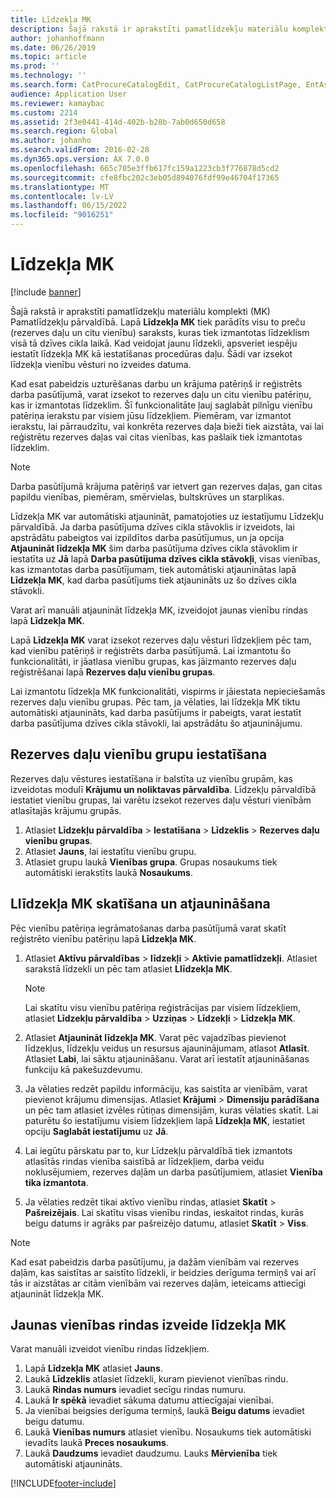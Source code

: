 ```yaml
---
title: Līdzekļa MK
description: Šajā rakstā ir aprakstīti pamatlīdzekļu materiālu komplekti (MK) Pamatlīdzekļu pārvaldībā.
author: johanhoffmann
ms.date: 06/26/2019
ms.topic: article
ms.prod: ''
ms.technology: ''
ms.search.form: CatProcureCatalogEdit, CatProcureCatalogListPage, EntAssetStandardSparePartsItemGroup, EntAssetObjectBOM
audience: Application User
ms.reviewer: kamaybac
ms.custom: 2214
ms.assetid: 2f3e0441-414d-402b-b28b-7ab0d650d658
ms.search.region: Global
ms.author: johanho
ms.search.validFrom: 2016-02-28
ms.dyn365.ops.version: AX 7.0.0
ms.openlocfilehash: 665c705e3ffb617fc159a1223cb3f776878d5cd2
ms.sourcegitcommit: cfe8fbc202c3eb05d894076fdf99e46704f17365
ms.translationtype: MT
ms.contentlocale: lv-LV
ms.lasthandoff: 06/15/2022
ms.locfileid: "9016251"
---
```

# <a name="asset-boms"></a>Līdzekļa MK

[!include [banner](../../includes/banner.md)]

 

Šajā rakstā ir aprakstīti pamatlīdzekļu materiālu komplekti (MK) Pamatlīdzekļu pārvaldībā. Lapā **Līdzekļa MK** tiek parādīts visu to preču (rezerves daļu un citu vienību) saraksts, kuras tiek izmantotas līdzeklism visā tā dzīves cikla laikā. Kad veidojat jaunu līdzekli, apsveriet iespēju iestatīt līdzekļa MK kā iestatīšanas procedūras daļu. Šādi var izsekot līdzekļa vienību vēsturi no izveides datuma.

Kad esat pabeidzis uzturēšanas darbu un krājuma patēriņš ir reģistrēts darba pasūtījumā, varat izsekot to rezerves daļu un citu vienību patēriņu, kas ir izmantotas līdzeklim. Šī funkcionalitāte ļauj saglabāt pilnīgu vienību patēriņa ierakstu par visiem jūsu līdzekļiem. Piemēram, var izmantot ierakstu, lai pārraudzītu, vai konkrēta rezerves daļa bieži tiek aizstāta, vai lai reģistrētu rezerves daļas vai citas vienības, kas pašlaik tiek izmantotas līdzeklim.

> [!NOTE]
> Darba pasūtījumā krājuma patēriņš var ietvert gan rezerves daļas, gan citas papildu vienības, piemēram, smērvielas, bultskrūves un starplikas.

Līdzekļa MK var automātiski atjaunināt, pamatojoties uz iestatījumu Līdzekļu pārvaldībā. Ja darba pasūtījuma dzīves cikla stāvoklis ir izveidots, lai apstrādātu pabeigtos vai izpildītos darba pasūtījumus, un ja opcija **Atjaunināt līdzekļa MK** šim darba pasūtījuma dzīves cikla stāvoklim ir iestatīta uz **Jā** lapā **Darba pasūtījuma dzīves cikla stāvokļi**, visas vienības, kas izmantotas darba pasūtījumam, tiek automātiski atjauninātas lapā **Līdzekļa MK**, kad darba pasūtījums tiek atjaunināts uz šo dzīves cikla stāvokli. 


Varat arī manuāli atjaunināt līdzekļa MK, izveidojot jaunas vienību rindas lapā **Līdzekļa MK**.

Lapā **Līdzekļa MK** varat izsekot rezerves daļu vēsturi līdzekļiem pēc tam, kad vienību patēriņš ir reģistrēts darba pasūtījumā. Lai izmantotu šo funkcionalitāti, ir jāatlasa vienību grupas, kas jāizmanto rezerves daļu reģistrēšanai lapā **Rezerves daļu vienību grupas**.

Lai izmantotu līdzekļa MK funkcionalitāti, vispirms ir jāiestata nepieciešamās rezerves daļu vienību grupas. Pēc tam, ja vēlaties, lai līdzekļa MK tiktu automātiski atjaunināts, kad darba pasūtījums ir pabeigts, varat iestatīt darba pasūtījuma dzīves cikla stāvokli, lai apstrādātu šo atjauninājumu. 


## <a name="set-up-spare-parts-item-groups"></a>Rezerves daļu vienību grupu iestatīšana

Rezerves daļu vēstures iestatīšana ir balstīta uz vienību grupām, kas izveidotas modulī **Krājumu un noliktavas pārvaldība**. Līdzekļu pārvaldībā iestatiet vienību grupas, lai varētu izsekot rezerves daļu vēsturi vienībām atlasītajās krājumu grupās.

1. Atlasiet **Līdzekļu pārvaldība** \> **Iestatīšana** \> **Līdzeklis** \> **Rezerves daļu vienību grupas**.
2. Atlasiet **Jauns**, lai iestatītu vienību grupu.
3. Atlasiet grupu laukā **Vienības grupa**. Grupas nosaukums tiek automātiski ierakstīts laukā **Nosaukums**.

## <a name="view-and-update-asset-boms"></a>Llīdzekļa MK skatīšana un atjaunināšana

Pēc vienību patēriņa iegrāmatošanas darba pasūtījumā varat skatīt reģistrēto vienību patēriņu lapā **Līdzekļa MK**.

1. Atlasiet **Aktīvu pārvaldības** \> **līdzekļi** \> **Aktīvie pamatlīdzekļi**. Atlasiet sarakstā līdzekli un pēc tam atlasiet **Llīdzekļa MK**.

    > [!NOTE]
    > Lai skatītu visu vienību patēriņa reģistrācijas par visiem līdzekļiem, atlasiet **Līdzekļu pārvaldība** \> **Uzziņas** \> **Līdzekļi** \> **Līdzekļa MK**.

2. Atlasiet **Atjaunināt līdzekļa MK**. Varat pēc vajadzības pievienot līdzekļus, līdzekļu veidus un resursus ajauninājumam, atlasot **Atlasīt**. Atlasiet **Labi**, lai sāktu atjaunināšanu. Varat arī iestatīt atjaunināšanas funkciju kā pakešuzdevumu.
3. Ja vēlaties redzēt papildu informāciju, kas saistīta ar vienībām, varat pievienot krājumu dimensijas. Atlasiet **Krājumi** \> **Dimensiju parādīšana** un pēc tam atlasiet izvēles rūtiņas dimensijām, kuras vēlaties skatīt. Lai paturētu šo iestatījumu visiem līdzekļiem lapā **Līdzekļa MK**, iestatiet opciju **Saglabāt iestatījumu** uz **Jā**.
4. Lai iegūtu pārskatu par to, kur Līdzekļu pārvaldībā tiek izmantots atlasītās rindas vienība saistībā ar līdzekļiem, darba veidu noklusējumiem, rezerves daļām un darba pasūtījumiem, atlasiet **Vienība tika izmantota**. 
5. Ja vēlaties redzēt tikai aktīvo vienību rindas, atlasiet **Skatīt** \> **Pašreizējais**. Lai skatītu visas vienību rindas, ieskaitot rindas, kurās beigu datums ir agrāks par pašreizējo datumu, atlasiet **Skatīt** \> **Viss**.

> [!NOTE]
> Kad esat pabeidzis darba pasūtījumu, ja dažām vienībām vai rezerves daļām, kas saistītas ar saistīto līdzekli, ir beidzies derīguma termiņš vai arī tās ir aizstātas ar citām vienībām vai rezerves daļām, ieteicams attiecīgi atjaunināt līdzekļa MK.

## <a name="create-a-new-item-line-in-an-asset-bom"></a>Jaunas vienības rindas izveide līdzekļa MK

Varat manuāli izveidot vienību rindas līdzekļiem.

1. Lapā **Līdzekļa MK** atlasiet **Jauns**.
2. Laukā **Līdzeklis** atlasiet līdzekli, kuram pievienot vienības rindu.
3. Laukā **Rindas numurs** ievadiet secīgu rindas numuru.
4. Laukā **Ir spēkā** ievadiet sākuma datumu attiecīgajai vienībai.
5. Ja vienībai beigsies derīguma termiņš, laukā **Beigu datums** ievadiet beigu datumu.
6. Laukā **Vienības numurs** atlasiet vienību. Nosaukums tiek automātiski ievadīts laukā **Preces nosaukums**.
7. Laukā **Daudzums** ievadiet daudzumu. Lauks **Mērvienība** tiek automātiski atjaunināts.


[!INCLUDE[footer-include](../../../includes/footer-banner.md)]